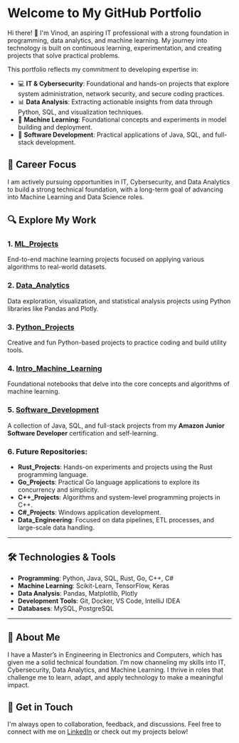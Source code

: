 # Welcome to My GitHub Portfolio

Hi there! 👋 I'm Vinod, an aspiring IT professional with a strong foundation in programming, data analytics, and machine learning. My journey into technology is built on continuous learning, experimentation, and creating projects that solve practical problems.  

This portfolio reflects my commitment to developing expertise in:  

- 💻 **IT & Cybersecurity**: Foundational and hands-on projects that explore system administration, network security, and secure coding practices.  
- 📊 **Data Analysis**: Extracting actionable insights from data through Python, SQL, and visualization techniques.  
- 🧠 **Machine Learning**: Foundational concepts and experiments in model building and deployment.
- 🔧 **Software Development**: Practical applications of Java, SQL, and full-stack development.     

## 💼 Career Focus  
I am actively pursuing opportunities in IT, Cybersecurity, and Data Analytics to build a strong technical foundation, with a long-term goal of advancing into Machine Learning and Data Science roles.

## 🔍 Explore My Work  

### 1. [ML_Projects](https://github.com/VinodAnbalagan/ML_Projects)
End-to-end machine learning projects focused on applying various algorithms to real-world datasets.

### 2. [Data_Analytics](https://github.com/VinodAnbalagan/Data_Analytics)
Data exploration, visualization, and statistical analysis projects using Python libraries like Pandas and Plotly.

### 3. [Python_Projects](https://github.com/VinodAnbalagan/Python_Projects)
Creative and fun Python-based projects to practice coding and build utility tools.

### 4. [Intro_Machine_Learning](https://github.com/VinodAnbalagan/Intro_Machine_Learning)
Foundational notebooks that delve into the core concepts and algorithms of machine learning.

### 5. [Software_Development](https://github.com/VinodAnbalagan/Software-Development-)
A collection of Java, SQL, and full-stack projects from my **Amazon Junior Software Developer** certification and self-learning.

### 6. Future Repositories:
- **Rust_Projects**: Hands-on experiments and projects using the Rust programming language.
- **Go_Projects**: Practical Go language applications to explore its concurrency and simplicity.
- **C++_Projects**: Algorithms and system-level programming projects in C++.
- **C#_Projects**: Windows application development.
- **Data_Engineering**: Focused on data pipelines, ETL processes, and large-scale data handling.


---

## 🛠 Technologies & Tools
- **Programming**: Python, Java, SQL, Rust, Go, C++, C#
- **Machine Learning**: Scikit-Learn, TensorFlow, Keras
- **Data Analysis**: Pandas, Matplotlib, Plotly
- **Development Tools**: Git, Docker, VS Code, IntelliJ IDEA
- **Databases**: MySQL, PostgreSQL

---
## 🌟 About Me  
I have a Master’s in Engineering in Electronics and Computers, which has given me a solid technical foundation. I’m now channeling my skills into IT, Cybersecurity, Data Analytics, and Machine Learning. I thrive in roles that challenge me to learn, adapt, and apply technology to make a meaningful impact.  

## 🤝 Get in Touch
I'm always open to collaboration, feedback, and discussions. Feel free to connect with me on [LinkedIn](https://www.linkedin.com/in/vinod-anbalagan/) or check out my projects below!
